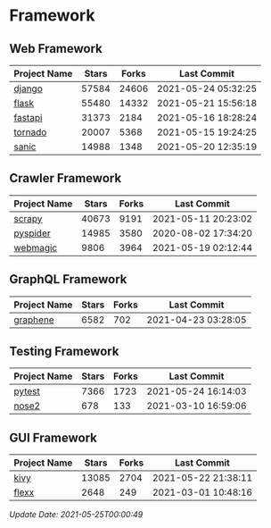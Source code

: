 # Framework

## Web Framework
| Project Name | Stars | Forks | Last Commit |
| ------------ | ----- | ----- | ----------- |
| [django](https://github.com/django/django) | 57584 | 24606 | 2021-05-24 05:32:25 |
| [flask](https://github.com/pallets/flask) | 55480 | 14332 | 2021-05-21 15:56:18 |
| [fastapi](https://github.com/tiangolo/fastapi) | 31373 | 2184 | 2021-05-16 18:28:24 |
| [tornado](https://github.com/tornadoweb/tornado) | 20007 | 5368 | 2021-05-15 19:24:25 |
| [sanic](https://github.com/sanic-org/sanic) | 14988 | 1348 | 2021-05-20 12:35:19 |

## Crawler Framework
| Project Name | Stars | Forks | Last Commit |
| ------------ | ----- | ----- | ----------- |
| [scrapy](https://github.com/scrapy/scrapy) | 40673 | 9191 | 2021-05-11 20:23:02 |
| [pyspider](https://github.com/binux/pyspider) | 14985 | 3580 | 2020-08-02 17:34:20 |
| [webmagic](https://github.com/code4craft/webmagic) | 9806 | 3964 | 2021-05-19 02:12:44 |

## GraphQL Framework
| Project Name | Stars | Forks | Last Commit |
| ------------ | ----- | ----- | ----------- |
| [graphene](https://github.com/graphql-python/graphene) | 6582 | 702 | 2021-04-23 03:28:05 |

## Testing Framework
| Project Name | Stars | Forks | Last Commit |
| ------------ | ----- | ----- | ----------- |
| [pytest](https://github.com/pytest-dev/pytest) | 7366 | 1723 | 2021-05-24 16:14:03 |
| [nose2](https://github.com/nose-devs/nose2) | 678 | 133 | 2021-03-10 16:59:06 |

## GUI Framework
| Project Name | Stars | Forks | Last Commit |
| ------------ | ----- | ----- | ----------- |
| [kivy](https://github.com/kivy/kivy) | 13085 | 2704 | 2021-05-22 21:38:11 |
| [flexx](https://github.com/flexxui/flexx) | 2648 | 249 | 2021-03-01 10:48:16 |

*Update Date: 2021-05-25T00:00:49*